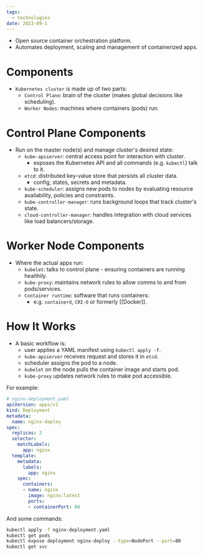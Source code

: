 ```yaml
---
tags:
  - technologies
date: 2023-09-1
---
```

- Open source container orchestration platform.
- Automates deployment, scaling and management of containerized apps.
# Components

- `Kubernetes cluster` is made up of two parts:
	- `Control Plane`: brain of the cluster (makes global decisions like scheduling).
	- `Worker Nodes`: machines where containers (pods) run.
# Control Plane Components

- Run on the master node(s) and manage cluster's desired state:
	- `kube-apiserver`: central access point for interaction with cluster.
		- exposes the Kubernetes API and all commands (e.g. `kubectl`) talk to it.
	- `etcd`: distributed key-value store that persists all cluster data.
		- config, states, secrets and metadata.
	- `kube-scheduler`: assigns new pods to nodes by evaluating resource availability, policies and constraints.
	- `kube-controller-manager`: runs background loops that track cluster's state.
	- `cloud-controller-manager`: handles integration with cloud services like load balancers/storage.
# Worker Node Components

- Where the actual apps run:
	- `kubelet`: talks to control plane - ensuring containers are running healthily.
	- `kube-proxy`: maintains network rules to allow comms to and from pods/services.
	- `Container runtime`: software that runs containers:
		- e.g. `containerd`, `CRI-O` or formerly [[Docker]].
# How It Works

- A basic workflow is:
	- user applies a YAML manifest using `kubectl apply -f`.
	- `kube-apiserver` receives request and stores it in `etcd`.
	- scheduler assigns the pod to a node.
	- `kubelet` on the node pulls the container image and starts pod.
	- `kube-proxy` updates network rules to make pod accessible.

For example:

```yaml
# nginx-deployment.yaml
apiVersion: apps/v1
kind: Deployment
metadata:
  name: nginx-deploy
spec:
  replicas: 2
  selector:
    matchLabels:
      app: nginx
  template:
    metadata:
      labels:
        app: nginx
    spec:
      containers:
      - name: nginx
        image: nginx:latest
        ports:
        - containerPort: 80
```

And some commands:

```bash
kubectl apply -f nginx-deployment.yaml
kubectl get pods
kubectl expose deployment nginx-deploy --type=NodePort --port=80
kubectl get svc
```